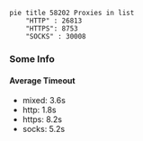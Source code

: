 
```mermaid
pie title 58202 Proxies in list
    "HTTP" : 26813
    "HTTPS": 8753
    "SOCKS" : 30008
```

### Some Info
#### Average Timeout

- mixed: 3.6s
- http: 1.8s
- https: 8.2s
- socks: 5.2s